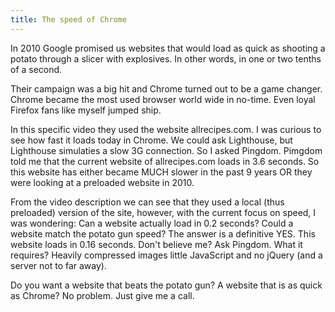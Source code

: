 ```yaml
---
title: The speed of Chrome
---
```


In 2010 Google promised us websites that would load as quick as shooting a potato through a slicer with explosives. In other words, in one or two tenths of a second. 

Their campaign was a big hit and Chrome turned out to be a game changer. Chrome became the most used browser world wide in no-time. Even loyal Firefox fans like myself jumped ship.

In this specific video they used the website allrecipes.com. I was curious to see how fast it loads today in Chrome. We could ask Lighthouse, but Lighthouse simulaties a slow 3G connection. So I asked Pingdom. Pimgdom told me that the current website of allrecipes.com loads in 3.6 seconds. So this website has either became MUCH slower in the past 9 years OR they were looking at a preloaded website in 2010.

From the video description we can see that they used a local (thus preloaded) version of the site, however, with the current focus on speed, I was wondering: Can a website actually load in 0.2 seconds? Could a website match the potato gun speed? The answer is a definitive YES. This website loads in 0.16 seconds. Don't believe me? Ask Pingdom. What it requires? Heavily compressed images little JavaScript and no jQuery (and a server not to far away).

Do you want a website that beats the potato gun? A website that is as quick as Chrome? No problem. Just give me a call.
